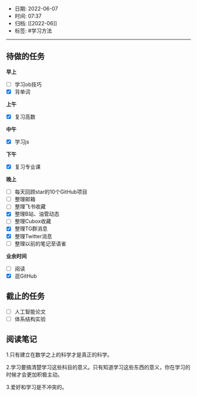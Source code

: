 - 日期: 2022-06-07
- 时间: 07:37
- 归档: [[2022-06]]
- 标签: #学习方法 
---

## 待做的任务

**早上**

- [ ] 学习ob技巧
- [x] 背单词

**上午**

- [x] 复习高数

**中午**

- [x] 学习js

**下午**

- [x] 复习专业课

**晚上**

- [ ] 每天回顾star的10个GitHub项目
- [ ] 整理邮箱
- [ ] 整理飞书收藏
- [x] 整理B站、油管动态
- [ ] 整理Cubox收藏
- [x] 整理TG群消息
- [x] 整理Twitter消息
- [ ] 整理以前的笔记至语雀

**业余时间**

- [ ] 阅读 
- [x] 逛GitHub

## 截止的任务

- [ ] 人工智能论文
- [ ] 体系结构实验

## 阅读笔记

1.只有建立在数学之上的科学才是真正的科学。

2.学习要搞清楚学习这些科目的意义。只有知道学习这些东西的意义，你在学习的时候才会更加积极主动。

3.爱好和学习是不冲突的。


